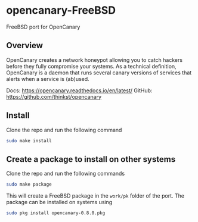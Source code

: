 # opencanary-FreeBSD

FreeBSD port for OpenCanary
## Overview

OpenCanary creates a network honeypot allowing you to catch hackers before they fully compromise your systems. As a technical definition, OpenCanary is a daemon that runs several canary versions of services that alerts when a service is (ab)used.

Docs: https://opencanary.readthedocs.io/en/latest/
GitHub: https://github.com/thinkst/opencanary

## Install

Clone the repo and run the following command

```bash
sudo make install
```

## Create a package to install on other systems

Clone the repo and run the following commands

```bash
sudo make package
```

This will create a FreeBSD package in the `work/pk` folder of the port.
The package can be installed on systems using

```bash
sudo pkg install opencanary-0.8.0.pkg
```


